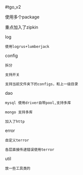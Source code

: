#tgo_v2

使用多个package

重点加入了zipkin

log

	使用logrus+lumberjack

config

	拆分

	支持开关

	支持当前文件夹下的configs，和上一级目录

dao

 	mysql 使用driver自带pool,支持多库

  	mongo 支持多库

  	加入了http

error

  	自定义terror

  	各层直接传递错误使用terror

util

  	放一些工具类的
